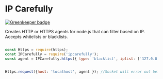 # IP Carefully

[![Greenkeeper badge](https://badges.greenkeeper.io/wraithgar/ipcarefully.svg)](https://greenkeeper.io/)

Creates HTTP or HTTPS agents for node.js that can filter based on IP.
Accepts whitelists or blacklists.


```javascript

const Https = require(https);
const IPCarefully = require('ipcarefully');
const agent = IPCarefully.https({ type: 'blacklist', iplist: ['127.0.0.1'], agent: { maxSockets: 5 });


Https.request({host: 'localhost', agent }); //Socket will error out before connecting
```
